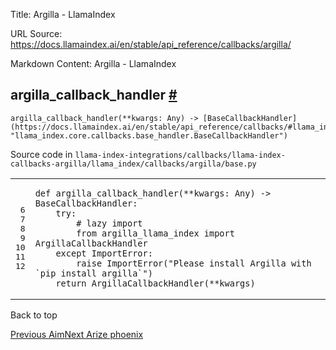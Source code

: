 Title: Argilla - LlamaIndex

URL Source: https://docs.llamaindex.ai/en/stable/api_reference/callbacks/argilla/

Markdown Content:
Argilla - LlamaIndex


argilla\_callback\_handler [#](https://docs.llamaindex.ai/en/stable/api_reference/callbacks/argilla/#llama_index.callbacks.argilla.argilla_callback_handler "Permanent link")
-----------------------------------------------------------------------------------------------------------------------------------------------------------------------------

```
argilla_callback_handler(**kwargs: Any) -> [BaseCallbackHandler](https://docs.llamaindex.ai/en/stable/api_reference/callbacks/#llama_index.core.callbacks.base_handler.BaseCallbackHandler "llama_index.core.callbacks.base_handler.BaseCallbackHandler")
```

Source code in `llama-index-integrations/callbacks/llama-index-callbacks-argilla/llama_index/callbacks/argilla/base.py`

<table class="highlighttable"><tbody><tr><td class="linenos"><div class="linenodiv"><pre><span></span><span class="normal"> 6</span>
<span class="normal"> 7</span>
<span class="normal"> 8</span>
<span class="normal"> 9</span>
<span class="normal">10</span>
<span class="normal">11</span>
<span class="normal">12</span></pre></div></td><td class="code"><div><pre><span></span><code><span class="k">def</span> <span class="nf">argilla_callback_handler</span><span class="p">(</span><span class="o">**</span><span class="n">kwargs</span><span class="p">:</span> <span class="n">Any</span><span class="p">)</span> <span class="o">-&gt;</span> <span class="n">BaseCallbackHandler</span><span class="p">:</span>
    <span class="k">try</span><span class="p">:</span>
        <span class="c1"># lazy import</span>
        <span class="kn">from</span> <span class="nn">argilla_llama_index</span> <span class="kn">import</span> <span class="n">ArgillaCallbackHandler</span>
    <span class="k">except</span> <span class="ne">ImportError</span><span class="p">:</span>
        <span class="k">raise</span> <span class="ne">ImportError</span><span class="p">(</span><span class="s2">"Please install Argilla with `pip install argilla`"</span><span class="p">)</span>
    <span class="k">return</span> <span class="n">ArgillaCallbackHandler</span><span class="p">(</span><span class="o">**</span><span class="n">kwargs</span><span class="p">)</span>
</code></pre></div></td></tr></tbody></table>

Back to top

[Previous Aim](https://docs.llamaindex.ai/en/stable/api_reference/callbacks/aim/)[Next Arize phoenix](https://docs.llamaindex.ai/en/stable/api_reference/callbacks/arize_phoenix/)
